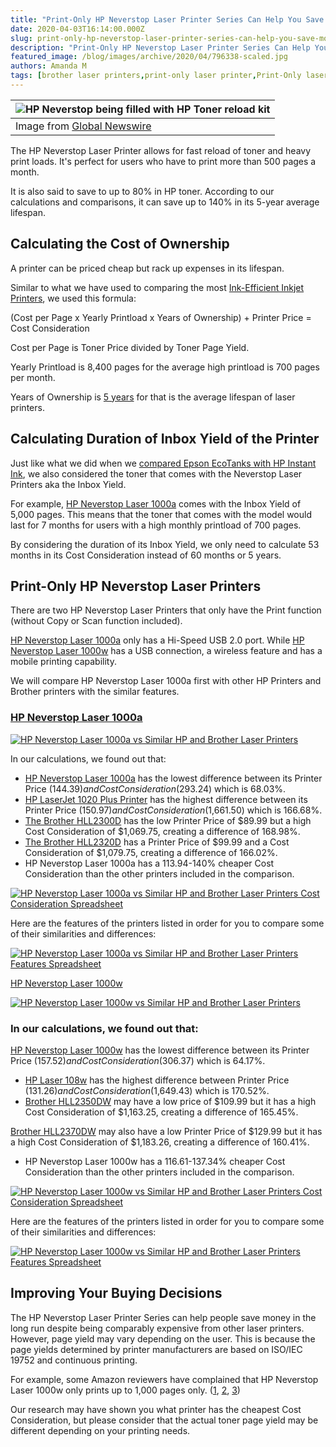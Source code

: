 ```yaml
---
title: "Print-Only HP Neverstop Laser Printer Series Can Help You Save Money Up to 140%"
date: 2020-04-03T16:14:00.000Z
slug: print-only-hp-neverstop-laser-printer-series-can-help-you-save-money-up-to-140
description: "Print-Only HP Neverstop Laser Printer Series Can Help You Save Money Up to 140%"
featured_image: /blog/images/archive/2020/04/796338-scaled.jpg
authors: Amanda M
tags: [brother laser printers,print-only laser printer,Print-Only laser printers,HP Neverstop Laser Printer Series,laser printer,laser printers]
---
```


| ![HP Neverstop being filled with HP Toner reload kit](/blog/images/archive/2020/04/796338-300x200.jpg)                                   |
| ---------------------------------------------------------------------------------------------------------------------------------------- |
| Image from [Global Newswire](https://www.globenewswire.com/news-release/2019/05/30/1856845/0/en/HP-Debuts-World-s-First-Toner-Tank.html) |

  
The HP Neverstop Laser Printer allows for fast reload of toner and heavy print loads. It's perfect for users who have to print more than 500 pages a month.

  
It is also said to save to up to 80% in HP toner. According to our calculations and comparisons, it can save up to 140% in its 5-year average lifespan.

## Calculating the Cost of Ownership

A printer can be priced cheap but rack up expenses in its lifespan. 

Similar to what we have used to comparing the most [Ink-Efficient Inkjet Printers](https://medium.com/compandsave/6-most-ink-efficient-inkjet-printers-for-home-office-this-2020-8c9398bbf337), we used this formula:

  
(Cost per Page x Yearly Printload x Years of Ownership) + Printer Price = Cost Consideration

Cost per Page is Toner Price divided by Toner Page Yield.

  
Yearly Printload is 8,400 pages for the average high printload is 700 pages per month.

  
Years of Ownership is [5 years](https://yourbusiness.azcentral.com/life-span-laser-printer-11859.html) for that is the average lifespan of laser printers.

## Calculating Duration of Inbox Yield of the Printer

Just like what we did when we [compared Epson EcoTanks with HP Instant Ink](https://medium.com/compandsave/updated-epson-ecotank-printer-vs-hp-instant-ink-what-brands-dont-want-you-to-know-1c95050652d6), we also considered the toner that comes with the Neverstop Laser Printers aka the Inbox Yield.

  
For example, [HP Neverstop Laser 1000a](https://www.hp.com/us-en/home.html) comes with the Inbox Yield of 5,000 pages. This means that the toner that comes with the model would last for 7 months for users with a high monthly printload of 700 pages.

  
By considering the duration of its Inbox Yield, we only need to calculate 53 months in its Cost Consideration instead of 60 months or 5 years.

## Print-Only HP Neverstop Laser Printers

There are two HP Neverstop Laser Printers that only have the Print function (without Copy or Scan function included).

[HP Neverstop Laser 1000a](https://www.hp.com/us-en/shop/mlp/laserjet) only has a Hi-Speed USB 2.0 port. While [HP Neverstop Laser 1000w](https://www.hp.com/us-en/shop/mlp/laserjet) has a USB connection, a wireless feature and has a mobile printing capability.

  
We will compare HP Neverstop Laser 1000a first with other HP Printers and Brother printers with the similar features.

  
### [HP Neverstop Laser 1000a](https://www.hp.com/us-en/shop/mlp/laserjet)

[![HP Neverstop Laser 1000a vs Similar HP and Brother Laser Printers](/blog/images/archive/2020/04/Article-2BInk-2B1-300x200.png "HP Neverstop Laser 1000a vs Similar HP and Brother Laser Printers")](/blog/images/archive/2020/04/Article-2BInk-2B1.png)

  
In our calculations, we found out that:

* [HP Neverstop Laser 1000a](https://www.hp.com/us-en/shop/mlp/laserjet) has the lowest difference between its Printer Price ($144.39) and Cost Consideration ($293.24) which is 68.03%.
* [HP LaserJet 1020 Plus Printer](https://support.hp.com/us-en/drivers/selfservice/hp-laserjet-1020-printer-series/439423/model/3329726) has the highest difference between its Printer Price ($150.97) and Cost Consideration ($1,661.50) which is 166.68%.
* [The Brother HLL2300D](https://www.brother-usa.com/products/hll2300d) has the low Printer Price of $89.99 but a high Cost Consideration of $1,069.75, creating a difference of 168.98%.
* [The Brother HLL2320D](https://www.brother-usa.com/products/hll2320d) has a Printer Price of $99.99 and a Cost Consideration of $1,079.75, creating a difference of 166.02%.
* HP Neverstop Laser 1000a has a 113.94-140% cheaper Cost Consideration than the other printers included in the comparison.

[![HP Neverstop Laser 1000a vs Similar HP and Brother Laser Printers Cost Consideration Spreadsheet](/blog/images/archive/2020/04/Article-2BInk-2B2-300x189.png "HP Neverstop Laser 1000a vs Similar HP and Brother Laser Printers Cost Consideration Spreadsheet")](/blog/images/archive/2020/04/Article-2BInk-2B2.png)

Here are the features of the printers listed in order for you to compare some of their similarities and differences:

  
[![HP Neverstop Laser 1000a vs Similar HP and Brother Laser Printers Features Spreadsheet](/blog/images/archive/2020/04/Article-2BInk-2B3-300x224.png "HP Neverstop Laser 1000a vs Similar HP and Brother Laser Printers Features Spreadsheet")](/blog/images/archive/2020/04/Article-2BInk-2B3.png)

[HP Neverstop Laser 1000w](https://www.hp.com/us-en/shop/mlp/laserjet)

[![HP Neverstop Laser 1000w vs Similar HP and Brother Laser Printers](/blog/images/archive/2020/04/Article-2BInk-2B4-300x177.png "HP Neverstop Laser 1000w vs Similar HP and Brother Laser Printers")](/blog/images/archive/2020/04/Article-2BInk-2B4.png)

### In our calculations, we found out that:

[HP Neverstop Laser 1000w](https://www.hp.com/us-en/shop/mlp/laserjet) has the lowest difference between its Printer Price ($157.52) and Cost Consideration ($306.37) which is 64.17%.

* [HP Laser 108w](https://www.hp.com/in-en/shop/hp-laser-108w-4zb80a.html) has the highest difference between Printer Price ($131.26) and Cost Consideration ($1,649.43) which is 170.52%.
* [Brother HLL2350DW](https://www.brother-usa.com/products/hll2350dw#specification) may have a low price of $109.99 but it has a high Cost Consideration of $1,163.25, creating a difference of 165.45%.

[Brother HLL2370DW](https://www.brother-usa.com/products/hll2370dw) may also have a low Printer Price of $129.99 but it has a high Cost Consideration of $1,183.26, creating a difference of 160.41%.

* HP Neverstop Laser 1000w has a 116.61-137.34% cheaper Cost Consideration than the other printers included in the comparison.

[![HP Neverstop Laser 1000w vs Similar HP and Brother Laser Printers Cost Consideration Spreadsheet](/blog/images/archive/2020/04/Article-2BInk-2B5-300x195.png "HP Neverstop Laser 1000w vs Similar HP and Brother Laser Printers Cost Consideration Spreadsheet")](/blog/images/archive/2020/04/Article-2BInk-2B5.png)

Here are the features of the printers listed in order for you to compare some of their similarities and differences:

  
[![HP Neverstop Laser 1000w vs Similar HP and Brother Laser Printers Features Spreadsheet](/blog/images/archive/2020/04/Article-2BInk-2B6-300x254.png "HP Neverstop Laser 1000w vs Similar HP and Brother Laser Printers Features Spreadsheet")](/blog/images/archive/2020/04/Article-2BInk-2B6.png)

## Improving Your Buying Decisions

The HP Neverstop Laser Printer Series can help people save money in the long run despite being comparably expensive from other laser printers. However, page yield may vary depending on the user. This is because the page yields determined by printer manufacturers are based on ISO/IEC 19752 and continuous printing.

  
For example, some Amazon reviewers have complained that HP Neverstop Laser 1000w only prints up to 1,000 pages only. ([1](https://www.amazon.in/gp/customer-reviews/R3QYX8J9PML73O/ref=cm%5Fcr%5Farp%5Fd%5Frvw%5Fttl?ie=UTF8&ASIN=B07SVPQX49), [2](https://www.amazon.in/gp/customer-reviews/R1BZKOMHXKRXZI/ref=cm%5Fcr%5Fgetr%5Fd%5Frvw%5Fttl?ie=UTF8&ASIN=B07SVPQX49), [3](https://www.amazon.in/gp/customer-reviews/R366PIWZV6E7WC/ref=cm%5Fcr%5Fgetr%5Fd%5Frvw%5Fttl?ie=UTF8&ASIN=B07SVPQX49))

  
Our research may have shown you what printer has the cheapest Cost Consideration, but please consider that the actual toner page yield may be different depending on your printing needs.